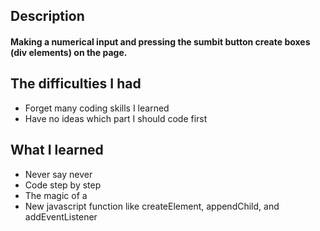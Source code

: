 ## Description

#### Making a numerical input and pressing the sumbit button create boxes (div elements) on the page.

## The difficulties I had

* Forget many coding skills I learned
* Have no ideas which part I should code first

## What I learned

* Never say never
* Code step by step
* The magic of a <div>
* New javascript function like createElement, appendChild, and addEventListener
